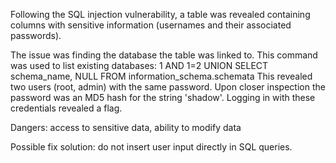 Following the SQL injection vulnerability, a table was revealed containing columns with sensitive information (usernames and their associated passwords).

The issue was finding the database the table was linked to.
This command was used to list existing databases:
1 AND 1=2 UNION SELECT schema_name, NULL FROM information_schema.schemata
This revealed two users (root, admin) with the same password.
Upon closer inspection the password was an MD5 hash for the string 'shadow'.
Logging in with these credentials revealed a flag.

Dangers: access to sensitive data, ability to modify data

Possible fix solution: do not insert user input directly in SQL queries.
